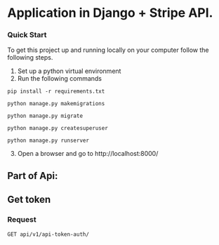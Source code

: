 # Application in Django + Stripe API.

### Quick Start
To get this project up and running locally on your computer follow the following steps.
1. Set up a python virtual environment
2. Run the following commands

`pip install -r requirements.txt`

`python manage.py makemigrations`

`python manage.py migrate`

`python manage.py createsuperuser`

`python manage.py runserver`
   
3. Open a browser and go to http://localhost:8000/


## Part of Api:


## Get token

### Request

`GET api/v1/api-token-auth/`
